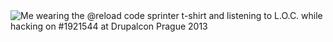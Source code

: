 <img src="https://github.com/arnested/arnested/blob/master/code-sprinter.jpg" alt="Me wearing the @reload code sprinter t-shirt and listening to L.O.C. while hacking on #1921544 at Drupalcon Prague 2013" title="Photo by Amazee Labs under https://creativecommons.org/licenses/by-nc-sa/2.0/">
